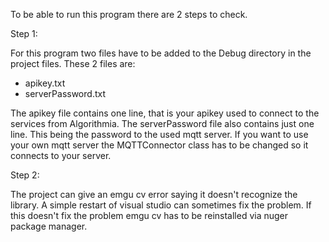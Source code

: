 To be able to run this program there are 2 steps to check.

Step 1:

For this program two files have to be added to the Debug directory in the project files.
These 2 files are:
  - apikey.txt 
  - serverPassword.txt
  
The apikey file contains one line, that is your apikey used to connect to the services from Algorithmia.
The serverPassword file also contains just one line. This being the password to the used mqtt server. If you want to use your own mqtt server the MQTTConnector class has to be changed so it connects to your server.

Step 2:

The project can give an emgu cv error saying it doesn't recognize the library.
A simple restart of visual studio can sometimes fix the problem.
If this doesn't fix the problem emgu cv has to be reinstalled via nuger package manager.
